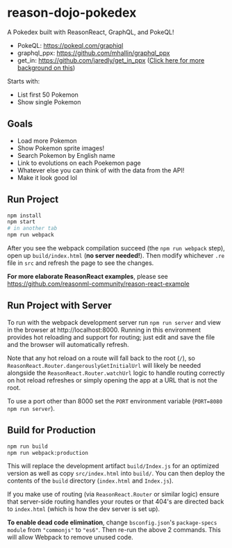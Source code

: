 # reason-dojo-pokedex

A Pokedex built with ReasonReact, GraphQL, and PokeQL!

- PokeQL: https://pokeql.com/graphiql
- graphql_ppx: https://github.com/mhallin/graphql_ppx
- get_in: https://github.com/jaredly/get_in_ppx
  ([Click here for more background on this](https://jaredforsyth.com/posts/optional-attribute-access-in-reason/))

Starts with:

- List first 50 Pokemon
- Show single Pokemon

## Goals

- Load more Pokemon
- Show Pokemon sprite images!
- Search Pokemon by English name
- Link to evolutions on each Poekemon page
- Whatever else you can think of with the data from the API!
- Make it look good lol

## Run Project

```sh
npm install
npm start
# in another tab
npm run webpack
```

After you see the webpack compilation succeed (the `npm run webpack` step), open
up `build/index.html` (**no server needed!**). Then modify whichever `.re` file
in `src` and refresh the page to see the changes.

**For more elaborate ReasonReact examples**, please see
https://github.com/reasonml-community/reason-react-example

## Run Project with Server

To run with the webpack development server run `npm run server` and view in the
browser at http://localhost:8000. Running in this environment provides hot
reloading and support for routing; just edit and save the file and the browser
will automatically refresh.

Note that any hot reload on a route will fall back to the root (`/`), so
`ReasonReact.Router.dangerouslyGetInitialUrl` will likely be needed alongside
the `ReasonReact.Router.watchUrl` logic to handle routing correctly on hot
reload refreshes or simply opening the app at a URL that is not the root.

To use a port other than 8000 set the `PORT` environment variable
(`PORT=8080 npm run server`).

## Build for Production

```sh
npm run build
npm run webpack:production
```

This will replace the development artifact `build/Index.js` for an optimized
version as well as copy `src/index.html` into `build/`. You can then deploy the
contents of the `build` directory (`index.html` and `Index.js`).

If you make use of routing (via `ReasonReact.Router` or similar logic) ensure
that server-side routing handles your routes or that 404's are directed back to
`index.html` (which is how the dev server is set up).

**To enable dead code elimination**, change `bsconfig.json`'s `package-specs`
`module` from `"commonjs"` to `"es6"`. Then re-run the above 2 commands. This
will allow Webpack to remove unused code.
